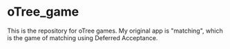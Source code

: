 # oTree_game

This is the repository for oTree games.
My original app is "matching", which is the game of matching using Deferred Acceptance.
